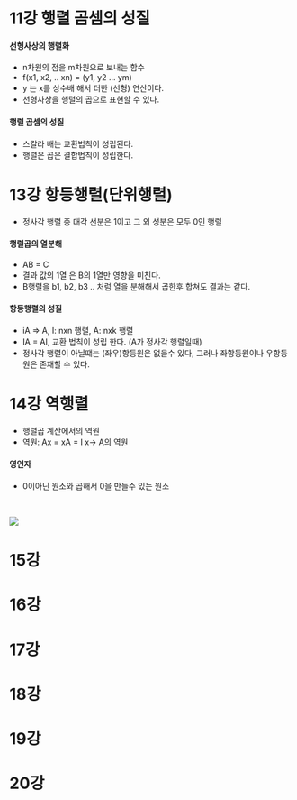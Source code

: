 # 11강 행렬 곰셈의 성질
#### 선형사상의 행렬화
- n차원의 점을 m차원으로 보내는 함수
- f(x1, x2, .. xn) = (y1, y2 ... ym)
- y 는 x를 상수배 해서 더한 (선형) 연산이다.
- 선형사상을 행렬의 곱으로 표현할 수 있다.

#### 행렬 곱셈의 성질
- 스칼라 배는 교환법칙이 성립된다.
- 행렬은 곱은 결합법칙이 성립한다.

# 13강 항등행렬(단위행렬)
- 정사각 행렬 중 대각 선분은 1이고 그 외 성분은 모두 0인 행렬

#### 행렬곱의 열분해
- AB = C
- 결과 값의 1열 은 B의 1열만 영향을 미친다.
- B행렬을 b1, b2, b3 .. 처럼 열을 분해해서 곱한후 합쳐도 결과는 같다.

#### 항등행렬의 성질
- iA => A, I: nxn 행렬, A: nxk 행렬
- IA = AI, 교환 법칙이 성립 한다. (A가 정사각 행렬일때)
- 정사각 행렬이 아닐떄는 (좌우)항등원은 없을수 있다, 그러나  좌항등원이나 우항등원은 존재할 수 있다.

# 14강 역행렬
- 행렬곱 계산에서의 역원
- 역원: Ax = xA = I x-> A의 역원

#### 영인자
- 0이아닌 원소와 곱해서 0을 만들수 있는 원소
<br>

![](https://img1.daumcdn.net/thumb/R1280x0/?scode=mtistory2&fname=https%3A%2F%2Ft1.daumcdn.net%2Fcfile%2Ftistory%2F994340375BFE76A52E)

# 15강

# 16강

# 17강

# 18강

# 19강

# 20강